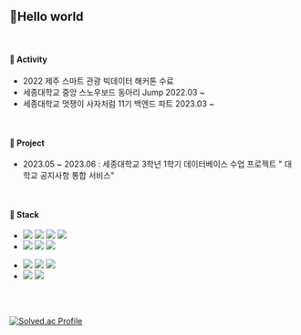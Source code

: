 ## 👋Hello world

<br>

#### 📌 Activity

- 2022 제주 스마트 관광 빅데이터 해커톤 수료
- 세종대학교 중앙 스노우보드 동아리 Jump 2022.03 ~
- 세종대학교 멋쟁이 사자처럼 11기 백엔드 파트 2023.03 ~
  
<br>

#### 📌 Project
- 2023.05 ~ 2023.06 : 세종대학교 3학년 1학기 데이터베이스 수업 프로젝트 " 대학교 공지사항 통합 서비스"

<br>

#### 📌 Stack
<!--자바-->
- <img src="https://img.shields.io/badge/JAVA-007396?style=flat-square&logo=java&logoColor=white"/>
  <img src="https://img.shields.io/badge/spring-6DB33F?style=flat-square&logo=spring&logoColor=white"/>
  <img src="https://img.shields.io/badge/HTML5-E34F26?style=flat-square&logo=html5&logoColor=white"/>
  <img src="https://img.shields.io/badge/CSS3-1572B6?style=flat-square&logo=css3&logoColor=white"/>

- <img src="https://img.shields.io/badge/Python-3776AB?style=flat-square&logo=Python&logoColor=white"/>
  <img src="https://img.shields.io/badge/Flask-000000?style=flat-square&logo=flask&logoColor=white"/>
  <img src="https://img.shields.io/badge/Selenium-43B02A?style=flat-square&logo=Selenium&logoColor=white"/>

  
<!--DB-->
- <img src="https://img.shields.io/badge/mysql-4479A1?style=flat-square&logo=mysql&logoColor=black" />
  <img src="https://img.shields.io/badge/postgresql-4169E1?style=flat-square&logo=postgresql&logoColor=white"/>
  <img src="https://img.shields.io/badge/mongoDB-47A248?style=flat-square&logo=MongoDB&logoColor=white"/>

- <img src="https://img.shields.io/badge/C-A8B9CC?style=flat-square&logo=C&logoColor=white"/>
  <img src="https://img.shields.io/badge/C++-00599C?style=flat-square&logo=cplusplus&logoColor=white"/>
<br>

<br>

[![Solved.ac Profile](http://mazassumnida.wtf/api/v2/generate_badge?boj=ahc700)](https://solved.ac/ahc700/)


<!--
**Ahnheechan/Ahnheechan** is a ✨ _special_ ✨ repository because its `README.md` (this file) appears on your GitHub profile.

Here are some ideas to get you started:

- 🔭 I’m currently working on ...
- 🌱 I’m currently learning ...
- 👯 I’m looking to collaborate on ...
- 🤔 I’m looking for help with ...
- 💬 Ask me about ...
- 📫 How to reach me: ...
- 😄 Pronouns: ...
- ⚡ Fun fact: ...
-->
